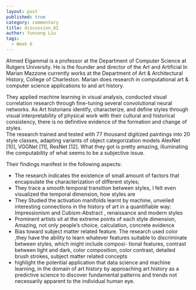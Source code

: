 ```yaml
---
layout: post
published: true
category: commentary
title: discussion_AI
author: Yunsong Liu
tags:
  - Week 6
---
```

Ahmed Elgammal is a professor at the Department of Computer Science at Rutgers University. He is the founder and director of the Art and Artificial In						
Marian Mazzone currently works at the Department of Art & Architectural History, College of Charleston. Marian does research in computational art & computer science applications to and art history.

They applied machine learning in visual analysis, conducted visual correlation research through fine-tuning several convolutional neural networks. As Art historians identify, characterize, and define styles through visual interpretability of physical work with their cultural and historical consistency, there is no definitive evidence of the formation and change of styles.	   
The research trained and tested with 77 thousand digitized paintings into 20 style classes, adapting variants of object categorization models AlexNet [10], VGGNet [11], ResNet [12]. What they got is pretty amazing, illuminating the computability of what seems to be a subjective issue.

Their findings manifest in the following aspects:
- The research indicates the existence of small amount of factors that encapsulate the characterization of different styles;
- They trace a smooth temporal transition between styles, I felt even visualized the temporal dimension, how styles are 					
- They Studied the activation manifolds learnt by machine, unveiled interesting connections in the history of art in a quantifiable way: Impressionism and Cubism-Abstract , renaissance and modern styles
- Prominent artists sit at the extreme points of each style dimension, Amazing, not only people’s choice, calculation, concrete evidence
- Bias toward subject matter related feature.	The research used color 	,they have the ability to learn whatever features suitable to discriminate between styles, which might include composi- tional features, contrast between light and dark, color composition, color contrast, detailed brush strokes, subject matter related concepts 
- highlight the potential application that data science and machine learning, in the domain of art history by approaching art history as a predictive science to discover fundamental patterns and trends not necessarily apparent to the individual human eye.


